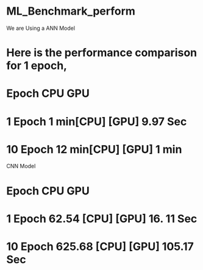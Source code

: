 # ML_Benchmark_perform

We are Using a ANN Model

# Here is the performance comparison for 1 epoch,
#       Epoch       CPU              GPU
# 1     Epoch  1 min[CPU]        [GPU] 9.97 Sec
# 10    Epoch   12 min[CPU]       [GPU] 1 min 


CNN Model 
#       Epoch       CPU              GPU
# 1     Epoch  62.54 [CPU]        [GPU] 16. 11 Sec
# 10    Epoch   625.68 [CPU]       [GPU] 105.17 Sec
